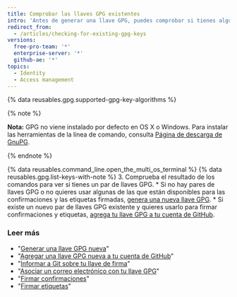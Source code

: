```yaml
---
title: Comprobar las llaves GPG existentes
intro: 'Antes de generar una llave GPG, puedes comprobar si tienes alguna clave GPG existente.'
redirect_from:
  - /articles/checking-for-existing-gpg-keys
versions:
  free-pro-team: '*'
  enterprise-server: '*'
  github-ae: '*'
topics:
  - Identity
  - Access management
---
```


{% data reusables.gpg.supported-gpg-key-algorithms %}

{% note %}

**Nota:** GPG no viene instalado por defecto en OS X o Windows. Para instalar las herramientas de la línea de comando, consulta [Página de descarga de GnuPG](https://www.gnupg.org/download/).

{% endnote %}

{% data reusables.command_line.open_the_multi_os_terminal %}
{% data reusables.gpg.list-keys-with-note %}
3. Comprueba el resultado de los comandos para ver si tienes un par de llaves GPG.
    * Si no hay pares de llaves GPG o no quieres usar algunas de las que están disponibles para las confirmaciones y las etiquetas firmadas, [genera una nueva llave GPG](/articles/generating-a-new-gpg-key).
    * Si existe un nuevo par de llaves GPG existente y quieres usarlo para firmar confirmaciones y etiquetas, [agrega tu llave GPG a tu cuenta de GitHub](/articles/adding-a-new-gpg-key-to-your-github-account).

### Leer más

* "[Generar una llave GPG nueva](/articles/generating-a-new-gpg-key)"
* "[Agregar una llave GPG nueva a tu cuenta de GitHub](/articles/adding-a-new-gpg-key-to-your-github-account)"
* "[Informar a Git sobre tu llave de firma](/articles/telling-git-about-your-signing-key)"
* "[Asociar un correo electrónico con tu llave GPG](/articles/associating-an-email-with-your-gpg-key)"
* "[Firmar confirmaciones](/articles/signing-commits)"
* "[Firmar etiquetas](/articles/signing-tags)"
